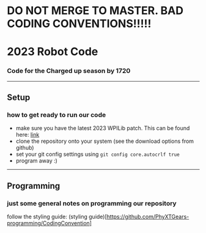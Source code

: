 # DO NOT MERGE TO MASTER. BAD CODING CONVENTIONS!!!!!

# 2023 Robot Code
### Code for the Charged up season by 1720

---
## Setup
### how to get ready to run our code
- make sure you have the latest 2023 WPILib patch. This can be found here: [link](https://docs.wpilib.org/en/stable/docs/zero-to-robot/step-2/wpilib-setup.html)
- clone the repository onto your system (see the download options from github)
- set your git config settings using `git config core.autocrlf true`
- program away :)
---

## Programming
### just some general notes on programming our repository
follow the styling guide: (styling guide)[https://github.com/PhyXTGears-programming/CodingConvention]